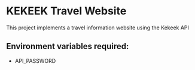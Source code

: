 # KEKEEK Travel Website
This project implements a travel information website using the Kekeek API

Environment variables required:
--
- API_PASSWORD
